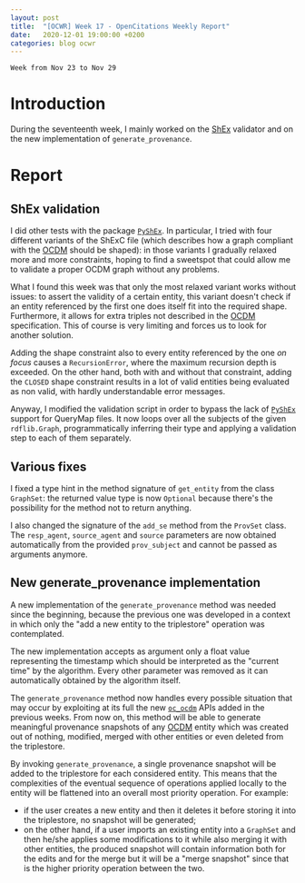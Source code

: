 ```yaml
---
layout: post
title:  "[OCWR] Week 17 - OpenCitations Weekly Report"
date:   2020-12-01 19:00:00 +0200
categories: blog ocwr
---
```

`Week from Nov 23 to Nov 29`

# Introduction
During the seventeenth week, I mainly worked on the [ShEx][shex_io] validator and on the new 
implementation of `generate_provenance`.

# Report

## ShEx validation
I did other tests with the package [`PyShEx`][pyshex_github]. In particular, I tried with four 
different variants of the ShExC file (which describes how a graph compliant with the 
[OCDM][ocdm-2.0.1] should be shaped): in those variants I gradually relaxed more and more 
constraints, hoping to find a sweetspot that could allow me to validate a proper OCDM graph without 
any problems.

What I found this week was that only the most relaxed variant works without issues: to assert the 
validity of a certain entity, this variant doesn't check if an entity referenced by the first one
does itself fit into the required shape. Furthermore, it allows for extra triples not described in
the [OCDM][ocdm-2.0.1] specification. This of course is very limiting and forces us to look for 
another solution.

Adding the shape constraint also to every entity referenced by the one _on focus_ causes a 
`RecursionError`, where the maximum recursion depth is exceeded. On the other hand, both with
and without that constraint, adding the `CLOSED` shape constraint results in a lot of valid entities 
being evaluated as non valid, with hardly understandable error messages.

Anyway, I modified the validation script in order to bypass the lack of [`PyShEx`][pyshex_github] 
support for QueryMap files. It now loops over all the subjects of the given `rdflib.Graph`, 
programmatically inferring their type and applying a validation step to each of them separately.

## Various fixes
I fixed a type hint in the method signature of `get_entity` from the class `GraphSet`: the returned 
value type is now `Optional` because there's the possibility for the method not to return anything.

I also changed the signature of the `add_se` method from the `ProvSet` class. The `resp_agent`, 
`source_agent` and `source` parameters are now obtained automatically from the provided 
`prov_subject` and cannot be passed as arguments anymore.

## New generate_provenance implementation
A new implementation of the `generate_provenance` method was needed since the beginning, because
the previous one was developed in a context in which only the "add a new entity to the triplestore" 
operation was contemplated.

The new implementation accepts as argument only a float value representing the timestamp which 
should be interpreted as the "current time" by the algorithm. Every other parameter was removed
as it can automatically obtained by the algorithm itself.

The `generate_provenance` method now handles every possible situation that may occur by exploiting
at its full the new [`oc_ocdm`][oc_ocdm_github] APIs added in the previous weeks. From now on, this
method will be able to generate meaningful provenance snapshots of any [OCDM][ocdm-2.0.1] entity 
which was created out of nothing, modified, merged with other entities or even deleted from the 
triplestore.

By invoking `generate_provenance`, a single provenance snapshot will be added to the triplestore for 
each considered entity. This means that the complexities of the eventual sequence of operations 
applied locally to the entity will be flattened into an overall most priority operation. For example:
  * if the user creates a new entity and then it deletes it before storing it into the triplestore, 
  no snapshot will be generated;
  * on the other hand, if a user imports an existing entity into a `GraphSet` and then he/she 
  applies some modifications to it while also merging it with other entities, the produced snapshot 
  will contain information both for the edits and for the merge but it will be a "merge snapshot" 
  since that is the higher priority operation between the two.


[oc_ocdm_github]:      https://github.com/opencitations/oc_ocdm
[shex_io]:             https://shex.io
[ocdm-2.0.1]:          https://figshare.com/articles/Metadata_for_the_OpenCitations_Corpus/3443876
[pyshex_github]:       https://github.com/hsolbrig/PyShEx
